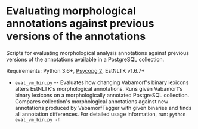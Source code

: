 # Evaluating morphological annotations against previous versions of the annotations

Scripts for evaluating morphological analysis annotations against previous versions of the annotations available in a PostgreSQL collection.

Requirements: Python 3.6+, [Psycopg 2](https://www.psycopg.org), EstNLTK v1.6.7+

* `eval_vm_bin.py` -- Evaluates how changing Vabamorf's binary lexicons alters EstNLTK's morphological annotations. Runs given Vabamorf's binary lexicons on a morphologically annotated PostgreSQL collection. Compares collection's morphological annotations against new annotations produced by VabamorfTagger with given binaries and finds all annotation differences. For detailed usage information, run: `python eval_vm_bin.py -h`
 
